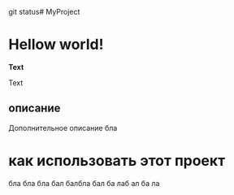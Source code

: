git status# MyProject

# Hellow world!
**Text**

Text
## описание 
Дополнительное описание бла

# как использовать этот проект
бла бла бла бал балбла бал ба лаб ал ба ла